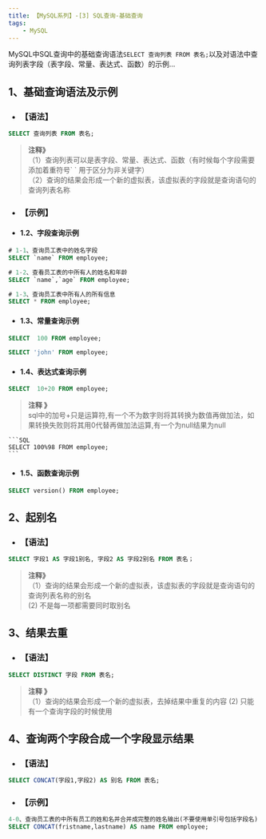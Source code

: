 ```yaml
---
title: 【MySQL系列】-[3] SQL查询-基础查询
tags: 
    - MySQL
---
```

MySQL中SQL查询中的基础查询语法`SELECT 查询列表 FROM 表名;`以及对语法中查询列表字段（表字段、常量、表达式、函数）的示例...
<!-- more -->
## 1、基础查询语法及示例
- ### **【语法】**
```SQL
SELECT 查询列表 FROM 表名;
```
>  **注释》**    
>（1）查询列表可以是表字段、常量、表达式、函数（有时候每个字段需要添加着重符号\` \` 用于区分为非关键字）<br>
>（2）查询的结果会形成一个新的虚拟表，该虚拟表的字段就是查询语句的查询列表名称 


- ### **【示例】**
- #### **1.2、字段查询示例**
```SQL
# 1-1、查询员工表中的姓名字段
SELECT `name` FROM employee;

# 1-2、查看员工表的中所有人的姓名和年龄
SELECT `name`,`age` FROM employee;

# 1-3、查询员工表中所有人的所有信息
SELECT * FROM employee;
```
- #### **1.3、常量查询示例**
```SQL
SELECT  100 FROM employee;

SELECT 'john' FROM employee;
```
- #### **1.4、表达式查询示例**
```SQL
SELECT  10+20 FROM employee;
```
>**注释 》**   
>sql中的加号+只是运算符,有一个不为数字则将其转换为数值再做加法，如果转换失败则将其用0代替再做加法运算,有一个为null结果为null

    ```SQL
    SELECT 100%98 FROM employee;
    ```
- #### **1.5、函数查询示例**
```SQL
SELECT version() FROM employee;
```

## 2、起别名

- ### **【语法】**
```SQL
SELECT 字段1 AS 字段1别名, 字段2 AS 字段2别名 FROM 表名；
```
>  **注释》**    
>（1）查询的结果会形成一个新的虚拟表，该虚拟表的字段就是查询语句的查询列表名称的别名<br>
>  (2) 不是每一项都需要同时取别名

## 3、结果去重

- ### **【语法】**

```SQL
SELECT DISTINCT 字段 FROM 表名;
```
>  **注释 》**    
>（1）查询的结果会形成一个新的虚拟表，去掉结果中重复的内容
> (2) 只能有一个查询字段的时候使用

## 4、查询两个字段合成一个字段显示结果

- ### **【语法】**

```SQL
SELECT CONCAT(字段1,字段2) AS 别名 FROM 表名;
```
- ### **【示例】**

```SQL
4-0、查询员工表的中所有员工的姓和名并合并成完整的姓名输出(不要使用单引号包括字段名)
SELECT CONCAT(fristname,lastname) AS name FROM employee;
```
